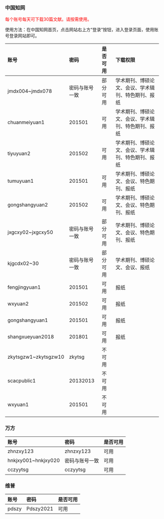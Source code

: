 ### 中国知网

<font
color="red">
每个账号每天可下载30篇文献。请按需使用。
</font>

使用方法：在中国知网首页，点击网站右上方“登录”按钮，进入登录页面，使用账号登录网站即可。

| 账号                 | 密码           | 是否可用 | 下载权限                                           |
| :------------------- | :------------- | :------- | :------------------------------------------------- |
| jmdx004~jmdx078      | 密码与账号一致 | 部分可用 | 学术期刊、博硕论文、会议、学术辑刊、特色期刊、报纸 |
| chuanmeiyuan1        | 201501         | 可用     | 学术期刊、博硕论文、会议、学术辑刊、特色期刊、报纸 |
| tiyuyuan2            | 201502         | 可用     | 学术期刊、博硕论文、会议、学术辑刊、特色期刊、报纸 |
| tumuyuan1            | 201501         | 可用     | 学术期刊、博硕论文、会议、特色期刊、报纸           |
| gongshangyuan2       | 201502         | 可用     | 学术期刊、博硕论文、会议、特色期刊、报纸           |
| jxgcxy02~jxgcxy50    | 密码与账号一致 | 部分可用 | 学术期刊、博硕论文、会议、特色期刊、报纸           |
| kjgcdx02~30          | 密码与账号一致 | 部分可用 | 学术期刊、博硕论文、会议、报纸                     |
| fengjingyuan1        | 201501         | 可用     | 报纸                                               |
| wxyuan2              | 201502         | 可用     | 报纸                                               |
| gongshangyuan1       | 201501         | 可用     | 报纸                                               |
| shangxueyuan2018     | 201801         | 可用     | 报纸                                               |
| zkytsgzw1~zkytsgzw10 | zkytsg         | 不可用   |                                                    |
| scacpublic1          | 20132013       | 不可用   |                                                    |
| wxyuan1              | 201501         | 不可用   |                                                    |

### 万方

| 账号                | 密码           | 是否可用 |
| :------------------ | :------------- | :------- |
| zhnzxy123           | zhnzxy123      | 可用     |
| hnkjxy001~hnkjxy020 | 密码与账号一致 | 可用     |
| cczyytsg            | cczyytsg       | 可用     |

### 维普

| 账号  | 密码      | 是否可用 |
| :---- | :-------- | :------- |
| pdszy | Pdszy2021 | 可用     |